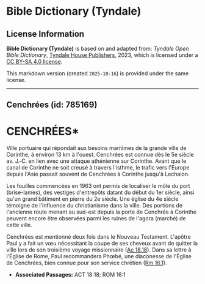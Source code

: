 # Bible Dictionary (Tyndale)

## License Information

**Bible Dictionary (Tyndale)** is based on and adapted from: _Tyndale Open Bible Dictionary_, [Tyndale House Publishers](https://tyndaleopenresources.com/), 2023, which is licensed under a [CC BY-SA 4.0 license](https://creativecommons.org/licenses/by-sa/4.0/legalcode.en).

This markdown version (created `2025-10-16`) is provided under the same license.



--------------------------------

## Cenchrées (id: 785169)

CENCHRÉES\*
===========

Ville portuaire qui répondait aux besoins maritimes de la grande ville de Corinthe, à environ 13 km à l'ouest. Cenchrées est connue dès le 5e siècle av. J.‑C. en lien avec une attaque athénienne sur Corinthe. Avant que le canal de Corinthe ne soit creusé à travers l'isthme, le trafic vers l'Europe depuis l'Asie passait souvent de Cenchrées à Corinthe jusqu'à Lechaion.

Les fouilles commencées en 1963 ont permis de localiser le môle du port (brise\-lames), des vestiges d'entrepôts datant du début du 1er siècle, ainsi qu'un grand bâtiment en pierre du 2e siècle. Une église du 4e siècle témoigne de l'influence du christianisme dans la ville. Des portions de l'ancienne route menant au sud\-est depuis la porte de Cenchrée à Corinthe peuvent encore être observées parmi les ruines de l'agora (marché) de cette ville.

Cenchrées est mentionné deux fois dans le Nouveau Testament. L'apôtre Paul y a fait un vœu nécessitant la coupe de ses cheveux avant de quitter la ville lors de son troisième voyage missionnaire ([Ac 18\.18](https://ref.ly/Acts18:18)). Dans sa lettre à l'Église de Rome, Paul recommandera Phœbé, une diaconesse de l'Église de Cenchrées, bien connue pour son service chrétien ([Rm 16\.1](https://ref.ly/Rom16:1)).

* **Associated Passages:** ACT 18:18; ROM 16:1

